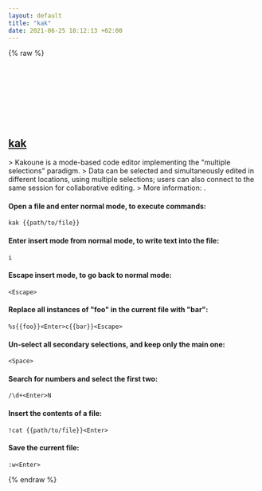 ```yaml
---
layout: default
title: "kak"
date: 2021-06-25 18:12:13 +02:00
---
```

{% raw %}
<h2 id="kak">
  <a href="/en/common/kak.html">kak</a> <a href="#kak"><svg class="icon">
    <use href="/assets/images/unicode_sprite.svg#link" />
  </svg></a>
</h2>
> Kakoune is a mode-based code editor implementing the "multiple selections" paradigm.
> Data can be selected and simultaneously edited in different locations, using multiple selections; users can also connect to the same session for collaborative editing.
> More information: <https://kakoune.org>.

#### Open a file and enter normal mode, to execute commands:
```shell
kak {{path/to/file}}
```
#### Enter insert mode from normal mode, to write text into the file:
```shell
i
```
#### Escape insert mode, to go back to normal mode:
```shell
<Escape>
```
#### Replace all instances of "foo" in the current file with "bar":
```shell
%s{{foo}}<Enter>c{{bar}}<Escape>
```
#### Un-select all secondary selections, and keep only the main one:
```shell
<Space>
```
#### Search for numbers and select the first two:
```shell
/\d+<Enter>N
```
#### Insert the contents of a file:
```shell
!cat {{path/to/file}}<Enter>
```
#### Save the current file:
```shell
:w<Enter>
```
{% endraw %}